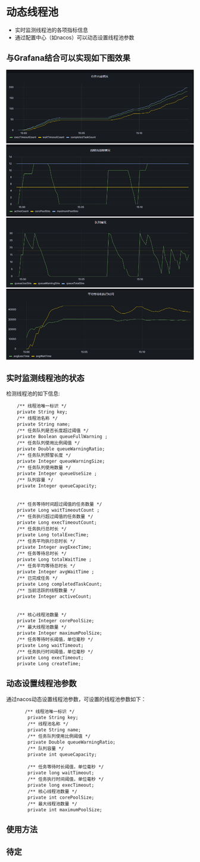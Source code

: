 # 动态线程池
- 实时监测线程池的各项指标信息
- 通过配置中心（如nacos）可以动态设置线程池参数
## 与Grafana结合可以实现如下图效果 
<img src="images/1.png" alt="任务完成情况"/> 
<img src="images/2.png" alt="线程状况" />
<img src="images/3.png" alt="任务队列情况" />
<img src="images/4.png" alt="平均等待和执行时间" />

## 实时监测线程池的状态
检测线程池的如下信息:
```
    /** 线程池唯一标识 */
    private String key;
    /** 线程池名称 */
    private String name;
    /** 任务队列是否长度超过阈值 */
    private Boolean queueFullWarning ;
    /** 任务队列使用比例阈值 */
    private Double queueWarningRatio;
    /** 任务队列预警长度 */
    private Integer queueWarningSize;
    /** 任务队列使用数量 */
    private Integer queueUseSize ;
    /** 队列容量 */
    private Integer queueCapacity;


    /** 任务等待时间超过阈值的任务数量 */
    private Long waitTimeoutCount ;
    /** 任务执行超过阈值的任务数量 */
    private Long execTimeoutCount;
    /** 任务执行总时长 */
    private Long totalExecTime;
    /** 任务平均执行总时长 */
    private Integer avgExecTime;
    /** 任务等待总时长 */
    private Long totalWaitTime ;
    /** 任务平均等待总时长 */
    private Integer avgWaitTime ;
    /** 已完成任务 */
    private Long completedTaskCount;
    /** 当前活跃的线程数量 */
    private Integer activeCount;


    /** 核心线程池数量 */
    private Integer corePoolSize;
    /** 最大线程池数量 */
    private Integer maximumPoolSize;
    /** 任务等待时长阈值，单位毫秒 */
    private Long waitTimeout;
    /** 任务执行时间阈值，单位毫秒 */
    private Long execTimeout;
    private Long createTime;
```


## 动态设置线程池参数
通过nacos动态设置线程池参数，可设置的线程池参数如下：
```
       /** 线程池唯一标识 */
        private String key;
        /** 线程池名称 */
        private String name;
        /** 任务队列使用比例阈值 */
        private Double queueWarningRatio;
        /** 队列容量 */
        private int queueCapacity;

        /** 任务等待时长阈值，单位毫秒 */
        private long waitTimeout;
        /** 任务执行时间阈值，单位毫秒 */
        private long execTimeout;
        /** 核心线程池数量 */
        private int corePoolSize;
        /** 最大线程池数量 */
        private int maximumPoolSize;
```

## 使用方法
## 待定